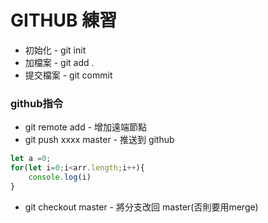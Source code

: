 # GITHUB 練習
* 初始化 - git init  
* 加檔案 - git add .  
* 提交檔案 - git commit  
### github指令  
* git remote add - 增加遠端節點  
* git push xxxx master - 推送到 github  

```javascript
let a =0;
for(let i=0;i<arr.length;i++){
    console.log(i)
}
```  
* git checkout master - 將分支改回 master(否則要用merge)  